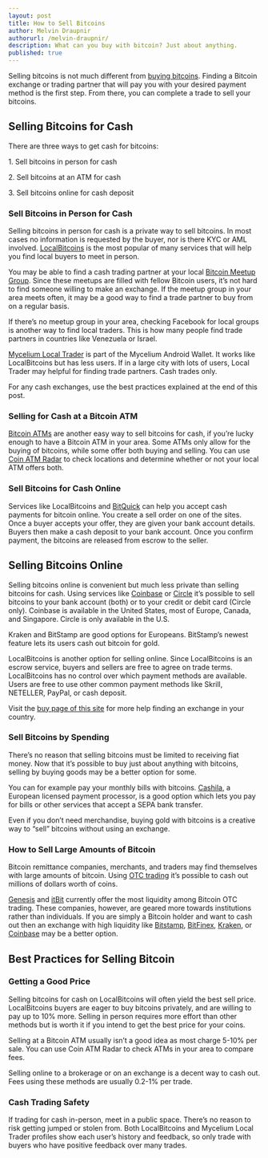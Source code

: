 ```yaml
---
layout: post
title: How to Sell Bitcoins
author: Melvin Draupnir
authorurl: /melvin-draupnir/
description: What can you buy with bitcoin? Just about anything.  
published: true
---
```

Selling bitcoins is not much different from [buying bitcoins](/en/how-buy-bitcoins-online-best-bitcoin-exchange-rate-bitcoin-price/). Finding a Bitcoin exchange or trading partner that will pay you with your desired payment method is the first step. From there, you can complete a trade to sell your bitcoins.  

## Selling Bitcoins for Cash

There are three ways to get cash for bitcoins:

1\. Sell bitcoins in person for cash

2\. Sell bitcoins at an ATM for cash

3\. Sell bitcoins online for cash deposit

### Sell Bitcoins in Person for Cash

Selling bitcoins in person for cash is a private way to sell bitcoins. In most cases no information is requested by the buyer, nor is there KYC or AML involved. [LocalBitcoins](https://localbitcoins.com/) is the most popular of many services that will help you find local buyers to meet in person.  

You may be able to find a cash trading partner at your local [Bitcoin Meetup Group](http://bitcoin.meetup.com/). Since these meetups are filled with fellow Bitcoin users, it’s not hard to find someone willing to make an exchange. If the meetup group in your area meets often, it may be a good way to find a trade partner to buy from on a regular basis.

If there’s no meetup group in your area, checking Facebook for local groups is another way to find local traders. This is how many people find trade partners in countries like Venezuela or Israel.  

[Mycelium Local Trader](https://mycelium.com/lt/help.html) is part of the Mycelium Android Wallet. It works like LocalBitcoins but has less users. If in a large city with lots of users, Local Trader may helpful for finding trade partners. Cash trades only.  

For any cash exchanges, use the best practices explained at the end of this post.

### Selling for Cash at a Bitcoin ATM

[Bitcoin ATMs](/en/bitcoin-atms/) are another easy way to sell bitcoins for cash, if you’re lucky enough to have a Bitcoin ATM in your area. Some ATMs only allow for the buying of bitcoins, while some offer both buying and selling. You can use [Coin ATM Radar](http://coinatmradar.com/) to check locations and determine whether or not your local ATM offers both.

### Sell Bitcoins for Cash Online

Services like LocalBitcoins and [BitQuick](https://www.bitquick.co/) can help you accept cash payments for bitcoin online. You create a sell order on one of the sites. Once a buyer accepts your offer, they are given your bank account details. Buyers then make a cash deposit to your bank account. Once you confirm payment, the bitcoins are released from escrow to the seller.

## Selling Bitcoins Online

Selling bitcoins online is convenient but much less private than selling bitcoins for cash. Using services like [Coinbase](https://www.coinbase.com/) or [Circle](https://www.circle.com/) it’s possible to sell bitcoins to your bank account (both) or to your credit or debit card (Circle only). Coinbase is available in the United States, most of Europe, Canada, and Singapore. Circle is only available in the U.S.  

Kraken and BitStamp are good options for Europeans. BitStamp’s newest feature lets its users cash out bitcoin for gold.

LocalBitcoins is another option for selling online. Since LocalBitcoins is an escrow service, buyers and sellers are free to agree on trade terms. LocalBitcoins has no control over which payment methods are available. Users are free to use other common payment methods like Skrill, NETELLER, PayPal, or cash deposit.

Visit the [buy page of this site](/en/how-buy-bitcoins-online-best-bitcoin-exchange-rate-bitcoin-price/) for more help finding an exchange in your country.

### Sell Bitcoins by Spending

There’s no reason that selling bitcoins must be limited to receiving fiat money. Now that it’s possible to <a>buy just about anything</a> with bitcoins, selling by buying goods may be a better option for some.  

You can for example pay your monthly bills with bitcoins. [Cashila](https://www.cashila.com/), a European licensed payment processor, is a good option which lets you pay for bills or other services that accept a SEPA bank transfer.

Even if you don’t need merchandise, buying gold with bitcoins is a creative way to “sell” bitcoins without using an exchange.

### How to Sell Large Amounts of Bitcoin

Bitcoin remittance companies, merchants, and traders may find themselves with large amounts of bitcoin. Using [OTC trading](http://www.investopedia.com/terms/o/otc.asp) it’s possible to cash out millions of dollars worth of coins.

[Genesis](http://genesistrading.com/) and [itBit](https://www.itbit.com/h/exchange#institutions) currently offer the most liquidity among Bitcoin OTC trading. These companies, however, are geared more towards institutions rather than individuals. If you are simply a Bitcoin holder and want to cash out then an exchange with high liquidity like [Bitstamp](https://www.bitstamp.net/), [BitFinex](https://www.bitfinex.com/), [Kraken](https://www.kraken.com/), or [Coinbase](https://exchange.coinbase.com/) may be a better option.

## Best Practices for Selling Bitcoin

### Getting a Good Price

Selling bitcoins for cash on LocalBitcoins will often yield the best sell price. LocalBitcoins buyers are eager to buy bitcoins privately, and are willing to pay up to 10% more. Selling in person requires more effort than other methods but is worth it if you intend to get the best price for your coins.  

Selling at a Bitcoin ATM usually isn’t a good idea as most charge 5-10% per sale. You can use Coin ATM Radar to check ATMs in your area to compare fees.  

Selling online to a brokerage or on an exchange is a decent way to cash out. Fees using these methods are usually 0.2-1% per trade.

### Cash Trading Safety

If trading for cash in-person, meet in a public space. There’s no reason to risk getting jumped or stolen from. Both LocalBitcoins and Mycelium Local Trader profiles show each user’s history and feedback, so only trade with buyers who have positive feedback over many trades.
